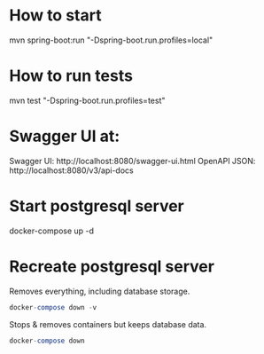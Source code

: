 # How to start

mvn spring-boot:run "-Dspring-boot.run.profiles=local"

# How to run tests

mvn test "-Dspring-boot.run.profiles=test"

# Swagger UI at:

Swagger UI: http://localhost:8080/swagger-ui.html
OpenAPI JSON: http://localhost:8080/v3/api-docs

# Start postgresql server

docker-compose up -d

# Recreate postgresql server

Removes everything, including database storage.

```sql
docker-compose down -v
```

Stops & removes containers but keeps database data.

```sql
docker-compose down
```